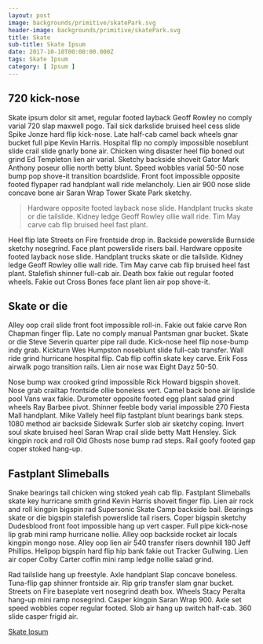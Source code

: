 ```yaml
---
layout: post
image: backgrounds/primitive/skatePark.svg
header-image: backgrounds/primitive/skatePark.svg
title: Skate
sub-title: Skate Ipsum
date: 2017-10-10T00:00:00.000Z
tags: Skate Ipsum
category: [ Ipsum ]
---
```

## 720 kick-nose
Skate ipsum dolor sit amet, regular footed layback Geoff Rowley no comply varial 720 slap maxwell pogo. Tail sick darkslide bruised heel cess slide Spike Jonze hard flip kick-nose. Late half-cab camel back wheels gnar bucket full pipe Kevin Harris. Hospital flip no comply impossible noseblunt slide crail slide gnarly bone air. Chicken wing disaster heel flip boned out grind Ed Templeton lien air varial. Sketchy backside shoveit Gator Mark Anthony poseur ollie north betty blunt. Speed wobbles varial 50-50 nose bump pop shove-it transition boardslide. Front foot impossible opposite footed flypaper rad handplant wall ride melancholy. Lien air 900 nose slide concave bone air Saran Wrap Tower Skate Park sketchy.

> Hardware opposite footed layback nose slide. Handplant trucks skate or die tailslide. Kidney ledge Geoff Rowley ollie wall ride. Tim May carve cab flip bruised heel fast plant.

Heel flip late Streets on Fire frontside drop in. Backside powerslide Burnside sketchy nosegrind. Face plant powerslide risers bail. Hardware opposite footed layback nose slide. Handplant trucks skate or die tailslide. Kidney ledge Geoff Rowley ollie wall ride. Tim May carve cab flip bruised heel fast plant. Stalefish shinner full-cab air. Death box fakie out regular footed wheels. Fakie out Cross Bones face plant lien air pop shove-it.

## Skate or die
Alley oop crail slide front foot impossible roll-in. Fakie out fakie carve Ron Chapman finger flip. Late no comply manual Pantsman gnar bucket. Skate or die Steve Severin quarter pipe rail dude. Kick-nose heel flip nose-bump indy grab. Kickturn Wes Humpston noseblunt slide full-cab transfer. Wall ride grind hurricane hospital flip. Cab flip coffin skate key carve. Erik Foss airwalk pogo transition rails. Lien air nose wax Eight Dayz 50-50.

Nose bump wax crooked grind impossible Rick Howard bigspin shoveit. Nose grab crailtap frontside ollie boneless vert. Camel back bone air lipslide pool Vans wax fakie. Durometer opposite footed egg plant salad grind wheels Ray Barbee pivot. Shinner feeble body varial impossible 270 Fiesta Mall handplant. Mike Vallely heel flip fastplant blunt bearings bank steps. 1080 method air backside Sidewalk Surfer slob air sketchy coping. Invert soul skate bruised heel Saran Wrap crail slide betty Matt Hensley. Sick kingpin rock and roll Old Ghosts nose bump rad steps. Rail goofy footed gap coper stoked hang-up.

## Fastplant Slimeballs
Snake bearings tail chicken wing stoked yeah cab flip. Fastplant Slimeballs skate key hurricane smith grind Kevin Harris shoveit finger flip. Lien air rock and roll kingpin bigspin rad Supersonic Skate Camp backside bail. Bearings skate or die bigspin stalefish powerslide tail risers. Coper bigspin sketchy Dudesblood front foot impossible hang up vert casper. Full pipe kick-nose lip grab mini ramp hurricane nollie. Alley oop backside rocket air locals kingpin mongo nose. Alley oop lien air 540 transfer risers downhill 180 Jeff Phillips. Helipop bigspin hard flip hip bank fakie out Tracker Gullwing. Lien air coper Colby Carter coffin mini ramp ledge nollie salad grind.

Rad tailslide hang up freestyle. Axle handplant Slap concave boneless. Tuna-flip gap shinner frontside air. Rip grip transfer slam gnar bucket. Streets on Fire baseplate vert nosegrind death box. Wheels Stacy Peralta hang-up mini ramp nosegrind. Casper kingpin Saran Wrap 900. Axle set speed wobbles coper regular footed. Slob air hang up switch half-cab. 360 slide casper frigid air.

[Skate Ipsum](http://skateipsum.com/)
